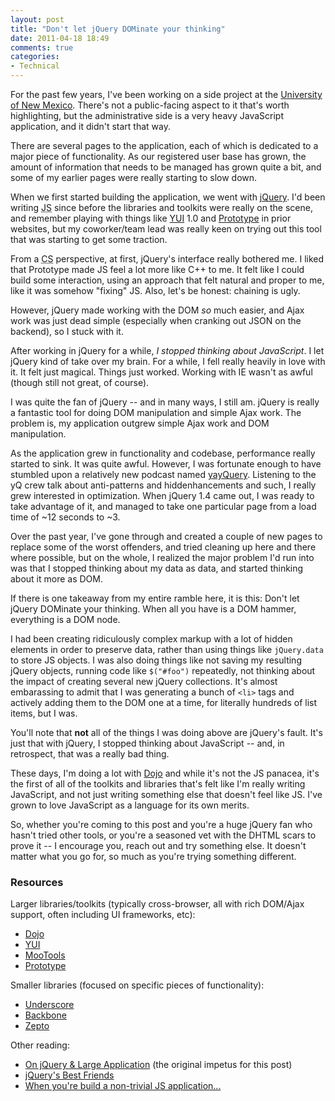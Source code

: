 ```yaml
---
layout: post
title: "Don't let jQuery DOMinate your thinking"
date: 2011-04-18 18:49
comments: true
categories:
- Technical
---
```


For the past few years, I've been working on a side project at the [University
of New Mexico][UNM]. There's not a public-facing aspect to it that's worth
highlighting, but the administrative side is a very heavy JavaScript
application, and it didn't start that way.

There are several pages to the application, each of which is dedicated to a
major piece of functionality. As our registered user base has grown, the amount
of information that needs to be managed has grown quite a bit, and some of my
earlier pages were really starting to slow down.

<!-- more -->

When we first started building the application, we went with [jQuery][]. I'd
been writing <acronym title="JavaScript">JS</acronym> since before the libraries
and toolkits were really on the scene, and remember playing with things like
[YUI][] 1.0 and [Prototype][] in prior websites, but my coworker/team lead was
really keen on trying out this tool that was starting to get some traction.

From a <acronym title="Computer Science">CS</acronym> perspective, at first,
jQuery's interface really bothered me. I liked that Prototype made JS feel a lot
more like C++ to me. It felt like I could build some interaction, using an
approach that felt natural and proper to me, like it was somehow "fixing" JS.
Also, let's be honest: chaining is ugly.

However, jQuery made working with the DOM *so* much easier, and Ajax work was
just dead simple (especially when cranking out JSON on the backend), so I stuck
with it.

After working in jQuery for a while, *I stopped thinking about JavaScript*. I
let jQuery kind of take over my brain. For a while, I fell really heavily in
love with it. It felt just magical. Things just worked. Working with IE wasn't
as awful (though still not great, of course).

I was quite the fan of jQuery -- and in many ways, I still am. jQuery is really
a fantastic tool for doing DOM manipulation and simple Ajax work. The problem
is, my application outgrew simple Ajax work and DOM manipulation.

As the application grew in functionality and codebase, performance really
started to sink. It was quite awful. However, I was fortunate enough to have
stumbled upon a relatively new podcast named [yayQuery][]. Listening to the yQ
crew talk about anti-patterns and hiddenhancements and such, I really grew
interested in optimization. When jQuery 1.4 came out, I was ready to take
advantage of it, and managed to take one particular page from a load time of ~12
seconds to ~3.

Over the past year, I've gone through and created a couple of new pages to
replace some of the worst offenders, and tried cleaning up here and there where
possible, but on the whole, I realized the major problem I'd run into was that I
stopped thinking about my data as data, and started thinking about it more as
DOM.

If there is one takeaway from my entire ramble here, it is this: Don't let
jQuery DOMinate your thinking. When all you have is a DOM hammer, everything is
a DOM node.

I had been creating ridiculously complex markup with a lot of hidden elements in
order to preserve data, rather than using things like `jQuery.data` to store JS
objects. I was also doing things like not saving my resulting jQuery objects,
running code like `$("#foo")` repeatedly, not thinking about the impact of
creating several new jQuery collections. It's almost embarassing to admit that I
was generating a bunch of `<li>` tags and actively adding them to the DOM one at
a time, for literally hundreds of list items, but I was.

You'll note that **not** all of the things I was doing above are jQuery's fault.
It's just that with jQuery, I stopped thinking about JavaScript -- and, in
retrospect, that was a really bad thing.

These days, I'm doing a lot with [Dojo][] and while it's not the JS panacea,
it's the first of all of the toolkits and libraries that's felt like I'm really
writing JavaScript, and not just writing something else that doesn't feel like
JS. I've grown to love JavaScript as a language for its own merits.

So, whether you're coming to this post and you're a huge jQuery fan who hasn't
tried other tools, or you're a seasoned vet with the DHTML scars to prove it --
I encourage you, reach out and try something else. It doesn't matter what you go
for, so much as you're trying something different.

### Resources

Larger libraries/toolkits (typically cross-browser, all with rich DOM/Ajax
support, often including UI frameworks, etc):

* [Dojo][]
* [YUI][]
* [MooTools][]
* [Prototype][]

Smaller libraries (focused on specific pieces of functionality):

* [Underscore][]
* [Backbone][]
* [Zepto][]

Other reading:

* [On jQuery & Large Application][large] (the original impetus for this post)
* [jQuery's Best Friends][jqbff]
* [When you're build a non-trivial JS application...][nontriv]

[UNM]: http://www.unm.edu/
[jQuery]: http://jquery.com/
[YUI]: http://developer.yahoo.com/yui/
[Prototype]: http://prototypejs.org/
[yayQuery]: http://yayquery.com/
[Dojo]: http://dojotoolkit.org/
[MooTools]: http://mootools.net/
[Underscore]: http://documentcloud.github.com/underscore/
[Backbone]: http://documentcloud.github.com/backbone/
[Zepto]: http://zeptojs.com/
[large]: http://blog.rebeccamurphey.com/on-jquery-large-applications
[jqbff]: http://jquerysbestfriends.com/#slide1
[nontriv]: http://blog.rebeccamurphey.com/when-youre-building-a-non-trivial-js-applicat
